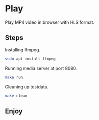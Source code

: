 # Play

Play MP4 video in browser with HLS format.

## Steps

Installing ffmpeg.

```bash
sudo apt install ffmpeg
```

Running media server at port 8080.

```bash
make run
```

Cleaning up testdata.

```bash
make clean
```

## Enjoy
